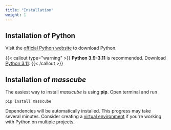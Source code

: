 ```yaml
---
title: "Installation"
weight: 1
---
```



## Installation of Python

Visit the [official Python website](https://www.python.org/) to download Python.

{{< callout type="warning" >}}
   **Python 3.9-3.11** is recommended. Download [Python 3.11](https://www.python.org/downloads/release/python-3117/).
{{< /callout >}}

## Installation of *masscube*

The easiest way to install *masscube* is using **pip**. Open terminal and run

```console
pip install masscube
```

Dependencies will be automatically installed. This progress may take several minutes. Consider creating a [virtual environment](https://docs.python.org/3/library/venv.html) if you're working with Python on multiple projects.